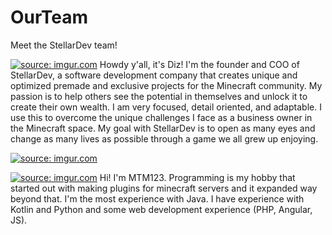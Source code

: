 # OurTeam
Meet the StellarDev team!

<a href="https://imgur.com/9wMVDc2"><img src="https://i.imgur.com/9wMVDc2t.png" title="source: imgur.com" /></a>
Howdy y'all, it's Diz! I'm the founder and COO of StellarDev, a software development company that creates unique and optimized premade and exclusive projects for the Minecraft community. My passion is to help others see the potential in themselves and unlock it to create their own wealth. I am very focused, detail oriented, and adaptable. I use this to overcome the unique challenges I face as a business owner in the Minecraft space. My goal with StellarDev is to open as many eyes and change as many lives as possible through a game we all grew up enjoying. 

<a href="https://imgur.com/P8V3mUn"><img src="https://i.imgur.com/P8V3mUn.png" title="source: imgur.com" /></a>

<a href="https://imgur.com/lBv3Jm0"><img src="https://i.imgur.com/lBv3Jm0t.png" title="source: imgur.com" /></a>
Hi! I'm MTM123. Programming is my hobby that started out with making plugins for minecraft servers and it expanded way beyond that. I'm the most experience with Java. I have experience with Kotlin and Python and some web development experience (PHP, Angular, JS). 
